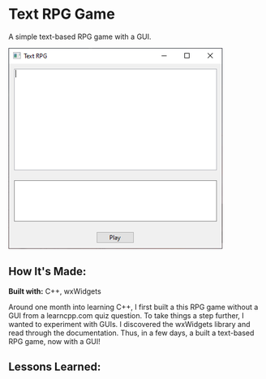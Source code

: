 # Text RPG Game
A simple text-based RPG game with a GUI.

![alt text](screenshot1.PNG)

## How It's Made:

**Built with:** C++, wxWidgets

Around one month into learning C++, I first built a this RPG game without a GUI from a learncpp.com quiz question. To take things a step further, I 
wanted to experiment with GUIs. I discovered the wxWidgets library and read through the documentation. Thus, in a few days, a built a text-based RPG game, now with a GUI!

## Lessons Learned:

